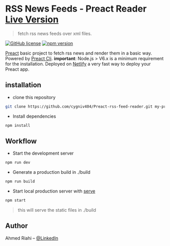 # RSS News Feeds - Preact Reader [Live Version](https://peaceful-jackson-6df527.netlify.com/)
> fetch rss news feeds over xml files.

[![GitHub license](https://img.shields.io/badge/license-MIT-blue.svg)](https://github.com/facebook/react/blob/master/LICENSE) [![npm version](https://img.shields.io/badge/npm-6.4.1-blue.svg)](https://www.npmjs.com/get-npm)

[Preact](https://preactjs.com/) basic project to fetch rss news and render them in a basic way. Powered by [Preact Cli](https://github.com/developit/preact-cli). 
**important**: Node.js > V6.x is a minimum requirement for the installation.
Deployed on [Netlify](https://app.netlify.com) a very fast way to deploy your Preact app.



## installation

 - clone this repository
 ```bash
git clone https://github.com/cygniv404/Preact-rss-feed-reader.git my-preact-app
 ```
 - Install dependencies
 ```bash
 npm install
 ```
## Workflow

- Start the development server
```bash
npm run dev
```
- Generate a production build in ./build
```bash
npm run build
```
- Start local production server with [serve](https://github.com/zeit/serve)
```bash
npm start
```
> this will serve the static files in ./build

## Author

Ahmed Riahi – [@LinkedIn](https://www.linkedin.com/in/ahmed-riahi-24011b85/)
